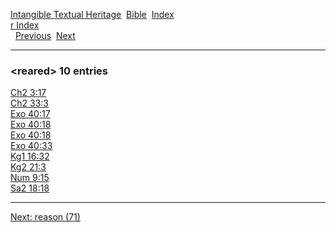 [Intangible Textual Heritage](../../index)  [Bible](../index) 
[Index](index)   
[r Index](_r_)  
  [Previous](c09187)  [Next](c09189) 

------------------------------------------------------------------------

### &lt;reared&gt; 10 entries

[Ch2 3:17](../kjv/ch2003.htm#017)  
[Ch2 33:3](../kjv/ch2033.htm#003)  
[Exo 40:17](../kjv/exo040.htm#017)  
[Exo 40:18](../kjv/exo040.htm#018)  
[Exo 40:18](../kjv/exo040.htm#018)  
[Exo 40:33](../kjv/exo040.htm#033)  
[Kg1 16:32](../kjv/kg1016.htm#032)  
[Kg2 21:3](../kjv/kg2021.htm#003)  
[Num 9:15](../kjv/num009.htm#015)  
[Sa2 18:18](../kjv/sa2018.htm#018)  

------------------------------------------------------------------------

[Next: reason (71)](c09189)
